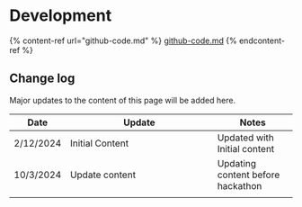 # Development



{% content-ref url="github-code.md" %}
[github-code.md](github-code.md)
{% endcontent-ref %}

## Change log

Major updates to the content of this page will be added here.

<table><thead><tr><th>Date</th><th width="246">Update</th><th>Notes</th></tr></thead><tbody><tr><td>2/12/2024</td><td>Initial Content</td><td>Updated with Initial content</td></tr><tr><td>10/3/2024</td><td>Update content</td><td>Updating content before hackathon</td></tr><tr><td></td><td></td><td></td></tr></tbody></table>
